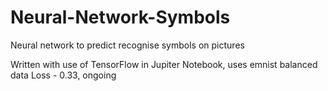 # Neural-Network-Symbols
Neural network to predict recognise symbols on pictures

Written with use of TensorFlow in Jupiter Notebook, uses emnist balanced data
Loss - 0.33, ongoing
